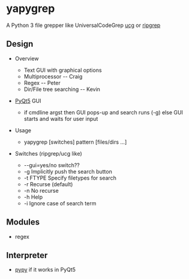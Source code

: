 # yapygrep

A Python 3 file grepper like UniversalCodeGrep [ucg](https://github.com/gvansickle/ucg) or [ripgrep](https://github.com/BurntSushi/ripgrep)

## Design
* Overview
    * Text GUI with graphical options
    * Multiprocessor  -- Craig
    * Regex  -- Peter
    * Dir/File tree searching -- Kevin

* [PyQt5](https://www.riverbankcomputing.com/news) GUI
    * if cmdline argst then GUI pops-up and search runs (-g) else GUI starts and waits for user input

* Usage
    * yapygrep [switches] pattern [files/dirs ...]
    
* Switches (ripgrep/ucg like)
    * --gui=yes/no switch??
    * -g       Implicitly push the search button
    * -t FTYPE Specify filetypes for search
    * -r       Recurse (default)
    * -n       No recurse
    * -h       Help
    * -i       Ignore case of search term

## Modules
* regex

## Interpreter
* [pypy](https://pypy.org) if it works in PyQt5

